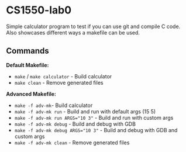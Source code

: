 # CS1550-lab0

Simple calculator program to test if you can use git and compile C code. Also showcases different ways a makefile can be used.

## Commands

**Default Makefile:**

- `make` / `make calculator` - Build calculator
- `make clean` - Remove generated files

**Advanced Makefile:**

- `make -f adv-mk`- Build calculator
- `make -f adv-mk run` - Build and run with default args (15 5)
- `make -f adv-mk run ARGS="10 3"` - Build and run with custom args
- `make -f adv-mk debug` - Build and debug with GDB
- `make -f adv-mk debug ARGS="10 3"` - Build and debug with GDB and custom args
- `make -f adv-mk clean` - Remove generated files
